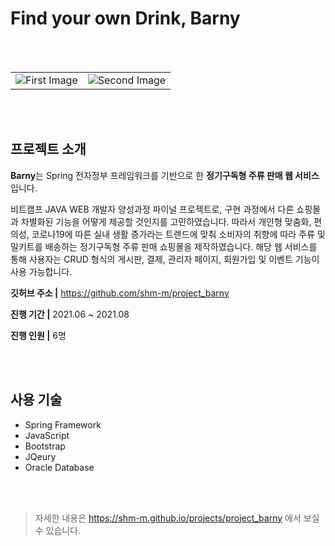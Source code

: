 # Find your own Drink, Barny

<br>
<br>

|||
|:-:|:-:|
|![First Image](https://img1.daumcdn.net/thumb/R1280x0/?scode=mtistory2&fname=https://blog.kakaocdn.net/dn/GSAGt/btrjlQGBUrb/XfJMdDVIKPURpXa9qOEzkk/img.png)|![Second Image](https://img1.daumcdn.net/thumb/R1280x0/?scode=mtistory2&fname=https://blog.kakaocdn.net/dn/5FIHu/btrjmovIDxY/pOKSqBDALglB3yug6w9K4k/img.png)|

<br>
<br>


## 프로젝트 소개

**Barny**는 Spring 전자정부 프레임워크를 기반으로 한 **정기구독형 주류 판매 웹 서비스**입니다.

비트캠프 JAVA WEB 개발자 양성과정 파이널 프로젝트로, 구현 과정에서 다른 쇼핑몰과 차별화된 기능을 어떻게 제공할 것인지를 고민하였습니다. 따라서 개인형 맞춤화, 편의성, 코로나19에 따른 실내 생활 증가라는 트렌드에 맞춰 소비자의 취향에 따라 주류 및 밀키트를 배송하는 정기구독형 주류 판매 쇼핑몰을 제작하였습니다. 해당 웹 서비스를 통해 사용자는 CRUD 형식의 게시판, 결제, 관리자 페이지, 회원가입 및 이벤트 기능이 사용 가능합니다.

**깃허브 주소 |** https://github.com/shm-m/project_barny

**진행 기간 |** 2021.06 ~ 2021.08

**진행 인원 |** 6명

<br>
<br>

## 사용 기술

 - Spring Framework 
 - JavaScript
 - Bootstrap 
 - JQeury 
 - Oracle Database

<br>
<br>

> 자세한 내용은 https://shm-m.github.io/projects/project_barny 에서 보실 수 있습니다.
> <br>
<br>
